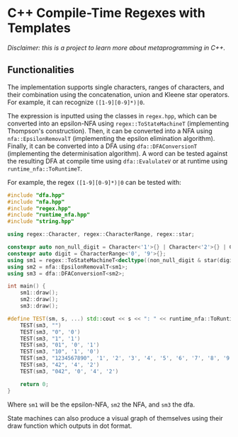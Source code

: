 # C++ Compile-Time Regexes with Templates

_Disclaimer: this is a project to learn more about metaprogramming in C++._

## Functionalities

The implementation supports single characters, ranges of characters, and their combination using the concatenation,
union and Kleene star operators. For example, it can recognize `([1-9][0-9]*)|0`.

The expression is inputted using the classes in `regex.hpp`, which can be converted into an epsilon-NFA using
`regex::ToStateMachineT` (implementing Thompson's construction). Then, it can be converted into a NFA using
`nfa::EpsilonRemovalT` (implementing the epsilon elimination algorithm). Finally, it can be converted into a
DFA using `dfa::DFAConversionT` (implementing the determinisation algorithm). A word can be tested against the
resulting DFA at compile time using `dfa::EvalulateV` or at runtime using `runtime_nfa::ToRuntimeT`.

For example, the regex `([1-9][0-9]*)|0` can be tested with:

```c++
#include "dfa.hpp"
#include "nfa.hpp"
#include "regex.hpp"
#include "runtime_nfa.hpp"
#include "string.hpp"

using regex::Character, regex::CharacterRange, regex::star;

constexpr auto non_null_digit = Character<'1'>{} | Character<'2'>{} | Character<'3'>{} | Character<'4'>{} | Character<'5'>{} | Character<'6'>{} | Character<'7'>{} | Character<'8'>{} | Character<'9'>{};
constexpr auto digit = CharacterRange<'0', '9'>{};
using sm1 = regex::ToStateMachineT<decltype((non_null_digit & star(digit)) | Character<'0'>{})>;
using sm2 = nfa::EpsilonRemovalT<sm1>;
using sm3 = dfa::DFAConversionT<sm2>;

int main() {
    sm1::draw();
    sm2::draw();
    sm3::draw();

#define TEST(sm, s, ...) std::cout << s << ": " << runtime_nfa::ToRuntimeT<sm>{}.test(s) << " - " << dfa::EvaluateV<sm, ::string::String<__VA_ARGS__>> << std::endl;
    TEST(sm3, "")
    TEST(sm3, "0", '0')
    TEST(sm3, "1", '1')
    TEST(sm3, "01", '0', '1')
    TEST(sm3, "10", '1', '0')
    TEST(sm3, "1234567890", '1', '2', '3', '4', '5', '6', '7', '8', '9', '0')
    TEST(sm3, "42", '4', '2')
    TEST(sm3, "042", '0', '4', '2')

    return 0;
}
```

Where `sm1` will be the epsilon-NFA, `sm2` the NFA, and `sm3` the dfa.

State machines can also produce a visual graph of themselves using their draw function which outputs in dot format.
